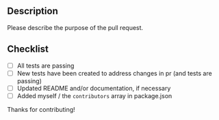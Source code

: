 ## Description

Please describe the purpose of the pull request.

## Checklist

- [ ] All tests are passing
- [ ] New tests have been created to address changes in pr (and tests are passing)
- [ ] Updated README and/or documentation, if necessary
- [ ] Added myself / the `contributors` array in package.json

Thanks for contributing!
